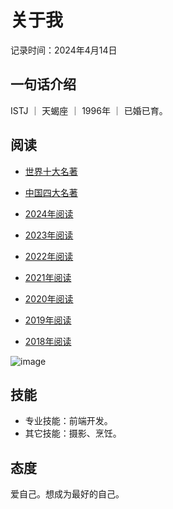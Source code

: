 # 关于我

记录时间：2024年4月14日

## 一句话介绍

ISTJ ｜ 天蝎座 ｜ 1996年 ｜ 已婚已育。

## 阅读

- [世界十大名著](https://firefly1984982452.github.io/doc-read/#/docs/read/%E3%80%8A%E6%88%98%E4%BA%89%E4%B8%8E%E5%92%8C%E5%B9%B3%E3%80%8B)
- [中国四大名著](https://firefly1984982452.github.io/doc-read/#/docs/read/%E3%80%8A%E4%B8%89%E5%9B%BD%E6%BC%94%E4%B9%89%E3%80%8B)

- [2024年阅读](https://firefly1984982452.github.io/doc-read/#/docs/years/2024)
- [2023年阅读](https://firefly1984982452.github.io/doc-read/#/docs/years/2023)
- [2022年阅读](https://firefly1984982452.github.io/doc-read/#/docs/years/2022)
- [2021年阅读](https://firefly1984982452.github.io/doc-read/#/docs/years/2021)
- [2020年阅读](https://firefly1984982452.github.io/doc-read/#/docs/years/2020)
- [2019年阅读](https://firefly1984982452.github.io/doc-read/#/docs/years/2019)
- [2018年阅读](https://firefly1984982452.github.io/doc-read/#/docs/years/2018)

![image](https://s21.ax1x.com/2024/04/14/pFvFjVx.png)

## 技能

- 专业技能：前端开发。
- 其它技能：摄影、烹饪。

## 态度

爱自己。想成为最好的自己。